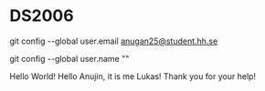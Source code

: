 # DS2006
git config --global user.email <anugan25@student.hh.se>

git config --global user.name "<Anujin>" 


Hello World! 
Hello Anujin, it is me Lukas!
Thank you for your help!
